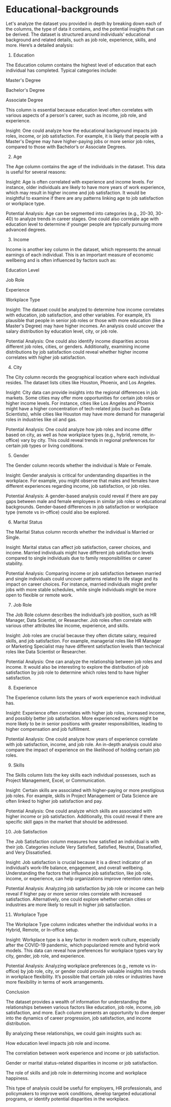 # Educational-backgrounds
Let's analyze the dataset you provided in depth by breaking down each of the columns, the type of data it contains, and the potential insights that can be derived. The dataset is structured around individuals' educational background and related details, such as job role, experience, skills, and more. Here’s a detailed analysis:

1. Education

The Education column contains the highest level of education that each individual has completed. Typical categories include:

Master's Degree

Bachelor's Degree

Associate Degree

This column is essential because education level often correlates with various aspects of a person's career, such as income, job role, and experience.

Insight: One could analyze how the educational background impacts job roles, income, or job satisfaction. For example, it is likely that people with a Master's Degree may have higher-paying jobs or more senior job roles, compared to those with Bachelor’s or Associate Degrees.

2. Age

The Age column contains the age of the individuals in the dataset. This data is useful for several reasons:

Insight: Age is often correlated with experience and income levels. For instance, older individuals are likely to have more years of work experience, which may result in higher income and job satisfaction. It would be insightful to examine if there are any patterns linking age to job satisfaction or workplace type.

Potential Analysis: Age can be segmented into categories (e.g., 20-30, 30-40) to analyze trends in career stages. One could also correlate age with education level to determine if younger people are typically pursuing more advanced degrees.

3. Income

Income is another key column in the dataset, which represents the annual earnings of each individual. This is an important measure of economic wellbeing and is often influenced by factors such as:

Education Level

Job Role

Experience

Workplace Type

Insight: The dataset could be analyzed to determine how income correlates with education, job satisfaction, and other variables. For example, it’s plausible that people in senior job roles or those with more education (like a Master's Degree) may have higher incomes. An analysis could uncover the salary distribution by education level, city, or job role.

Potential Analysis: One could also identify income disparities across different job roles, cities, or genders. Additionally, examining income distributions by job satisfaction could reveal whether higher income correlates with higher job satisfaction.

4. City

The City column records the geographical location where each individual resides. The dataset lists cities like Houston, Phoenix, and Los Angeles.

Insight: City data can provide insights into the regional differences in job markets. Some cities may offer more opportunities for certain job roles or higher income levels. For instance, cities like Los Angeles and Phoenix might have a higher concentration of tech-related jobs (such as Data Scientists), while cities like Houston may have more demand for managerial roles in industries like oil and gas.

Potential Analysis: One could analyze how job roles and income differ based on city, as well as how workplace types (e.g., hybrid, remote, in-office) vary by city. This could reveal trends in regional preferences for certain job types or living conditions.

5. Gender

The Gender column records whether the individual is Male or Female.

Insight: Gender analysis is critical for understanding disparities in the workplace. For example, you might observe that males and females have different experiences regarding income, job satisfaction, or job roles.

Potential Analysis: A gender-based analysis could reveal if there are pay gaps between male and female employees in similar job roles or educational backgrounds. Gender-based differences in job satisfaction or workplace type (remote vs in-office) could also be explored.

6. Marital Status

The Marital Status column records whether the individual is Married or Single.

Insight: Marital status can affect job satisfaction, career choices, and income. Married individuals might have different job satisfaction levels compared to single individuals due to family responsibilities or career stability.

Potential Analysis: Comparing income or job satisfaction between married and single individuals could uncover patterns related to life stage and its impact on career choices. For instance, married individuals might prefer jobs with more stable schedules, while single individuals might be more open to flexible or remote work.

7. Job Role

The Job Role column describes the individual’s job position, such as HR Manager, Data Scientist, or Researcher. Job roles often correlate with various other attributes like income, experience, and skills.

Insight: Job roles are crucial because they often dictate salary, required skills, and job satisfaction. For example, managerial roles like HR Manager or Marketing Specialist may have different satisfaction levels than technical roles like Data Scientist or Researcher.

Potential Analysis: One can analyze the relationship between job roles and income. It would also be interesting to explore the distribution of job satisfaction by job role to determine which roles tend to have higher satisfaction.

8. Experience

The Experience column lists the years of work experience each individual has.

Insight: Experience often correlates with higher job roles, increased income, and possibly better job satisfaction. More experienced workers might be more likely to be in senior positions with greater responsibilities, leading to higher compensation and job fulfillment.

Potential Analysis: One could analyze how years of experience correlate with job satisfaction, income, and job role. An in-depth analysis could also compare the impact of experience on the likelihood of holding certain job roles.

9. Skills

The Skills column lists the key skills each individual possesses, such as Project Management, Excel, or Communication.

Insight: Certain skills are associated with higher-paying or more prestigious job roles. For example, skills in Project Management or Data Science are often linked to higher job satisfaction and pay.

Potential Analysis: One could analyze which skills are associated with higher income or job satisfaction. Additionally, this could reveal if there are specific skill gaps in the market that should be addressed.

10. Job Satisfaction

The Job Satisfaction column measures how satisfied an individual is with their job. Categories include Very Satisfied, Satisfied, Neutral, Dissatisfied, and Very Dissatisfied.

Insight: Job satisfaction is crucial because it is a direct indicator of an individual’s work-life balance, engagement, and overall wellbeing. Understanding the factors that influence job satisfaction, like job role, income, or experience, can help organizations improve retention rates.

Potential Analysis: Analyzing job satisfaction by job role or income can help reveal if higher pay or more senior roles correlate with increased satisfaction. Alternatively, one could explore whether certain cities or industries are more likely to result in higher job satisfaction.

11. Workplace Type

The Workplace Type column indicates whether the individual works in a Hybrid, Remote, or In-office setup.

Insight: Workplace type is a key factor in modern work culture, especially after the COVID-19 pandemic, which popularized remote and hybrid work models. This data can reveal how preferences for workplace types vary by city, gender, job role, and experience.

Potential Analysis: Analyzing workplace preferences (e.g., remote vs in-office) by job role, city, or gender could provide valuable insights into trends in workplace flexibility. It’s possible that certain job roles or industries have more flexibility in terms of work arrangements.

Conclusion

The dataset provides a wealth of information for understanding the relationships between various factors like education, job role, income, job satisfaction, and more. Each column presents an opportunity to dive deeper into the dynamics of career progression, job satisfaction, and income distribution.

By analyzing these relationships, we could gain insights such as:

How education level impacts job role and income.

The correlation between work experience and income or job satisfaction.

Gender or marital status-related disparities in income or job satisfaction.

The role of skills and job role in determining income and workplace happiness.

This type of analysis could be useful for employers, HR professionals, and policymakers to improve work conditions, develop targeted educational programs, or identify potential disparities in the workplace.
